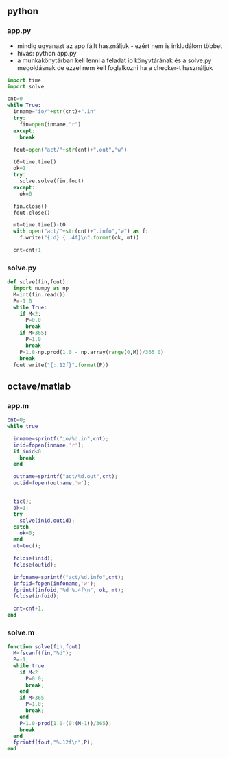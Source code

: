 ## python

### app.py
* mindig ugyanazt az app fájlt használjuk - ezért nem is inkludálom többet
* hívás: python app.py
* a munkakönytárban kell lenni a feladat io könyvtárának és a solve.py megoldásnak
  de ezzel nem kell foglalkozni ha a checker-t használjuk

```python
import time
import solve

cnt=0
while True:
  inname="io/"+str(cnt)+".in"
  try:
    fin=open(inname,"r")
  except:
    break

  fout=open("act/"+str(cnt)+".out","w")

  t0=time.time()
  ok=1
  try:
    solve.solve(fin,fout)
  except:
    ok=0

  fin.close()
  fout.close()

  mt=time.time()-t0
  with open("act/"+str(cnt)+".info","w") as f:
    f.write("{:d} {:.4f}\n".format(ok, mt))

  cnt=cnt+1
```

### solve.py
```python
def solve(fin,fout):
  import numpy as np
  M=int(fin.read()) 
  P=-1.0
  while True:
    if M<2:
      P=0.0
      break
    if M>365:
      P=1.0
      break
    P=1.0-np.prod(1.0 - np.array(range(0,M))/365.0)
    break
  fout.write("{:.12f}".format(P))
```

## octave/matlab

### app.m
```matlab
cnt=0;
while true

  inname=sprintf("io/%d.in",cnt);
  inid=fopen(inname,'r');
  if inid<0
    break
  end

  outname=sprintf("act/%d.out",cnt);
  outid=fopen(outname,'w');


  tic();
  ok=1;
  try
    solve(inid,outid);
  catch
    ok=0;
  end
  mt=toc();

  fclose(inid);
  fclose(outid);

  infoname=sprintf("act/%d.info",cnt);
  infoid=fopen(infoname,'w');
  fprintf(infoid,"%d %.4f\n", ok, mt);
  fclose(infoid);

  cnt=cnt+1;
end
```


### solve.m
```matlab
function solve(fin,fout)
  M=fscanf(fin,"%d");
  P=-1;
  while true
    if M<2 
      P=0.0;
      break;
    end
    if M>365 
      P=1.0;
      break;
    end
    P=1.0-prod(1.0-(0:(M-1))/365);
    break
  end
  fprintf(fout,"%.12f\n",P);
end
```
